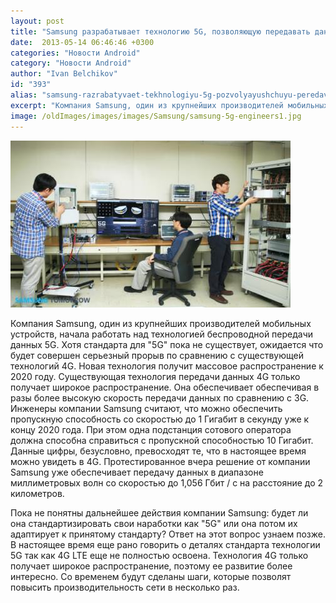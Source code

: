 ```yaml
---
layout: post
title: "Samsung разрабатывает технологию 5G, позволяющую передавать данные со скоростью 1 Гбит в секунду"
date:  2013-05-14 06:46:46 +0300
categories: "Новости Android"
category: "Новости Android"
author: "Ivan Belchikov"
id: "393"
alias: "samsung-razrabatyvaet-tekhnologiyu-5g-pozvolyayushchuyu-peredavat-dannye-so-skorostyu-1-gbit-v-sekundu"
excerpt: "Компания Samsung, один из крупнейших производителей мобильных устройств, начала работать над технологией беспроводной передачи данных 5G. Хотя стандарта для 5G пока не существует, ожидается что будет совершен серьезный прорыв по сравнению с существующей технологий 4G. Новая технология получит массовое распространение к 2020 году."
image: /oldImages/images/images/Samsung/samsung-5g-engineers1.jpg
---
```

<img src="/oldImages/images/images/Samsung/samsung-5g-engineers1.jpg" alt="Инженеры Samsung создают технологию 5G">

Компания Samsung, один из крупнейших производителей мобильных устройств, начала работать над технологией беспроводной передачи данных 5G. Хотя стандарта для "5G" пока не существует, ожидается что будет совершен серьезный прорыв по сравнению с существующей технологий 4G. Новая технология получит массовое распространение к 2020 году.
Существующая технология передачи данных 4G только получает широкое распространение. Она обеспечивает обеспечивая в разы более высокую скорость передачи данных по сравнению с 3G. Инженеры компании Samsung считают, что можно обеспечить пропускную способность со скоростью до 1 Гигабит в секунду уже к концу 2020 года. При этом одна подстанция сотового оператора должна способна справиться с пропускной способностью 10 Гигабит. Данные цифры, безусловно, превосходят те, что в настоящее время можно увидеть в 4G. Протестированное вчера решение от компании Samsung уже обеспечивает передачу данных в диапазоне миллиметровых волн со скоростью до 1,056 Гбит / с на расстояние до 2 километров.

Пока не понятны дальнейшее действия компании Samsung: будет ли она стандартизировать свои наработки как "5G" или она потом их адаптирует к принятому стандарту? Ответ на этот вопрос узнаем позже. В настоящее время еще рано говорить о деталях стандарта технологии 5G так как 4G LTE еще не полностью освоена. Технология 4G только получает широкое распространение, поэтому ее развитие более интересно. Со временем будут сделаны шаги, которые позволят повысить производительность сети в несколько раз. 
